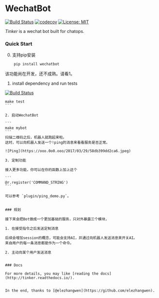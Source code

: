# WechatBot
[![Build Status](https://travis-ci.org/chuanwu/WechatBot.svg?branch=master)](https://travis-ci.org/chuanwu/WechatBot)
[![codecov](https://codecov.io/gh/chuanwu/WechatBot/branch/master/graph/badge.svg)](https://codecov.io/gh/chuanwu/WechatBot)
[![License: MIT](https://img.shields.io/badge/License-MIT-yellow.svg)](https://opensource.org/licenses/MIT)

*Tinker* is a wechat bot built for chatops.

### Quick Start

0. 支持pip安装

```
    pip install wechatbot
```

该功能尚在开发，还不成熟。请看1。
 

1. install dependency and run tests


[![Build Status](https://travis-ci.org/chuanwu/WechatBot.svg?branch=master)](https://travis-ci.org/chuanwu/WechatBot)

   ````
   make test
   ```

2. 启动WechatBot

   ```
   make mybot
   ```
   扫描二维码之后，机器人就跑起来啦。
   这时，可以向机器人发送一个!ping的消息来看看服务是否正常。

   ![Ping](https://ooo.0o0.ooo/2017/03/29/58db399dd2ca6.jpeg)

3. 定制功能

接入更多功能，你可以在你的函数上加上这个

 ```
 @r.register('COMMAND_STRING')
 ```

 可以参考 `plugin/ping_demo.py`。


### 规划

接下来会把Bot做成一个更加基础的服务，只对外暴露三个模块，

1. 在接受指令之后发送定制消息

后续会增加session的概念，可能会支持AI，并通过向机器人发送消息来开关AI。
来自用户的每一条消息都是作为一个命令。

2. 主动向某个用户发送消息


### Docs

For more details, you may like [reading the docs](http://tinker.readthedocs.io/).


In the end, thanks to [@elezhangwen](https://github.com/elezhangwen).

